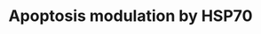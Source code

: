 ---
annotations:
- id: PW:0000009
  parent: regulatory pathway
  type: Pathway Ontology
  value: apoptotic cell death pathway
authors:
- I.Reyes
- MaintBot
- Khanspers
- PaoloRomano
- Jildau
- AlexanderPico
- Christine Chichester
- Lorasimons
- Egonw
- Eweitz
citedin:
- link: PMC8431385
- link: PMC7410313
description: This pathway summarizes the various ways by which HSP70 proteins can
  inhibit apoptosis. This pathway was originally adapted from rat.  Proteins on this
  pathway have targeted assays available via the [https://assays.cancer.gov/available_assays?wp_id=WP384
  CPTAC Assay Portal]
last-edited: 2022-02-26
organisms:
- Homo sapiens
redirect_from:
- /index.php/Pathway:WP384
- /instance/WP384
- /instance/WP384_rr121706
revision: r121706
schema-jsonld:
- '@context': https://schema.org/
  '@id': https://wikipathways.github.io/pathways/WP384.html
  '@type': Dataset
  creator:
    '@type': Organization
    name: WikiPathways
  description: This pathway summarizes the various ways by which HSP70 proteins can
    inhibit apoptosis. This pathway was originally adapted from rat.  Proteins on
    this pathway have targeted assays available via the [https://assays.cancer.gov/available_assays?wp_id=WP384
    CPTAC Assay Portal]
  keywords:
  - APAF1
  - BID
  - CASP2
  - CASP3
  - CASP6
  - CASP7
  - CASP8
  - CASP9
  - CYCS
  - FADD
  - FAS
  - FAS-Ligand
  - HSPA1A
  - MAP3K1
  - MAPK10
  - NFKB1
  - PDCD8
  - RIPK1
  - TNF
  - TNFRSF1A
  license: CC0
  name: Apoptosis modulation by HSP70
seo: CreativeWork
title: Apoptosis modulation by HSP70
wpid: WP384
---